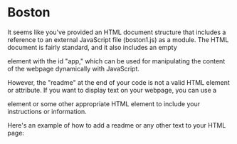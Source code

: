 # Boston
It seems like you've provided an HTML document structure that includes a reference to an external JavaScript file (boston1.js) as a module. The HTML document is fairly standard, and it also includes an empty <div> element with the id "app," which can be used for manipulating the content of the webpage dynamically with JavaScript.

However, the "readme" at the end of your code is not a valid HTML element or attribute. If you want to display text on your webpage, you can use a <p> element or some other appropriate HTML element to include your instructions or information.

Here's an example of how to add a readme or any other text to your HTML page:
